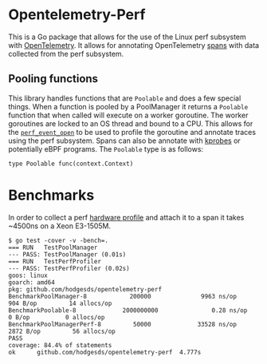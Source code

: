 # Opentelemetry-Perf
This is a Go package that allows for the use of the Linux perf subsystem with
[OpenTelemetry](https://opentelemetry.io/). It allows for annotating
OpenTelemetry [spans](https://godoc.org/go.opentelemetry.io/api/trace#Span)
with data collected from the perf subsystem.

## Pooling functions
This library handles functions that are `Poolable` and does a few special
things. When a function is pooled by a PoolManager it returns a `Poolable`
function that when called will execute on a worker goroutine. The worker
goroutines are locked to an OS thread and bound to a CPU. This allows for the
[`perf_event_open`](http://www.man7.org/linux/man-pages/man2/perf_event_open.2.html)
to be used to profile the goroutine and annotate traces using the perf
subsystem. Spans can also be annotate with
[kprobes](https://www.kernel.org/doc/html/latest/trace/kprobetrace.html) or
potentially eBPF programs. The `Poolable` type is as follows:

```
type Poolable func(context.Context)
```


# Benchmarks
In order to collect a perf [hardware
profile](https://godoc.org/github.com/hodgesds/perf-utils#HardwareProfile) and
attach it to a span it takes ~4500ns on a Xeon E3-1505M.

```
$ go test -cover -v -bench=.                                                                                                                                    
=== RUN   TestPoolManager
--- PASS: TestPoolManager (0.01s)
=== RUN   TestPerfProfiler
--- PASS: TestPerfProfiler (0.02s)
goos: linux
goarch: amd64
pkg: github.com/hodgesds/opentelemetry-perf
BenchmarkPoolManager-8            200000              9963 ns/op             904 B/op         14 allocs/op
BenchmarkPoolable-8             2000000000               0.28 ns/op            0 B/op          0 allocs/op
BenchmarkPoolManagerPerf-8         50000             33528 ns/op            2872 B/op         56 allocs/op
PASS
coverage: 84.4% of statements
ok      github.com/hodgesds/opentelemetry-perf  4.777s  
```
